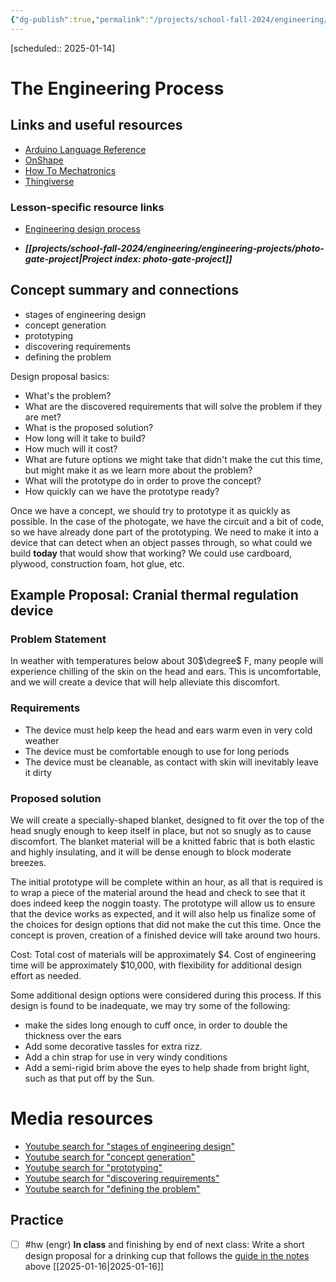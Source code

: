 ```yaml
---
{"dg-publish":true,"permalink":"/projects/school-fall-2024/engineering/lessons/engineering-process/"}
---
```



[scheduled:: 2025-01-14] 
#  The Engineering Process

## Links and useful resources 

- [Arduino Language Reference](https://docs.arduino.cc/language-reference/)
- [OnShape](https://cad.onshape.com)
- [How To Mechatronics](https://howtomechatronics.com)
- [Thingiverse](https://thingiverse.com)


### Lesson-specific resource links

- [Engineering design process](https://waykenrm.com/blogs/engineering-design-process/) 
 
- ***[[projects/school-fall-2024/engineering/engineering-projects/photo-gate-project\|Project index: photo-gate-project]]*** 

## Concept summary and connections


- stages of engineering design 
- concept generation 
- prototyping 
- discovering requirements 
- defining the problem 

Design proposal basics:
- What's the problem?
- What are the discovered requirements that will solve the problem if they are met?
- What is the proposed solution?
- How long will it take to build?
- How much will it cost?
- What are future options we might take that didn't make the cut this time, but might make it as we learn more about the problem?
- What will the prototype do in order to prove the concept?
- How quickly can we have the prototype ready?

Once we have a concept, we should try to prototype it as quickly as possible. In the case of the photogate, we have the circuit and a bit of code, so we have already done part of the prototyping. We need to make it into a device that can detect when an object passes through, so what could we build **today** that would show that working? We could use cardboard, plywood, construction foam, hot glue, etc. 

## Example Proposal: Cranial thermal regulation device

### Problem Statement

In weather with temperatures below about 30$\degree$ F, many people will experience chilling of the skin on the head and ears. This is uncomfortable, and we will create a device that will help alleviate this discomfort.

### Requirements

- The device must help keep the head and ears warm even in very cold weather
- The device must be comfortable enough to use for long periods
- The device must be cleanable, as contact with skin will inevitably leave it dirty

### Proposed solution

We will create a specially-shaped blanket, designed to fit over the top of the head snugly enough to keep itself in place, but not so snugly as to cause discomfort. The blanket material will be a knitted fabric that is both elastic and highly insulating, and it will be dense enough to block moderate breezes.

The initial prototype will be complete within an hour, as all that is required is to wrap a piece of the material around the head and check to see that it does indeed keep the noggin toasty. The prototype will allow us to ensure that the device works as expected, and it will also help us finalize some of the choices for design options that did not make the cut this time. Once the concept is proven, creation of a finished device will take around two hours.

Cost: Total cost of materials will be approximately $4. Cost of engineering time will be approximately $10,000, with flexibility for additional design effort as needed.

Some additional design options were considered during this process. If this design is found to be inadequate, we may try some of the following:
- make the sides long enough to cuff once, in order to double the thickness over the ears
- Add some decorative tassles for extra rizz.
- Add a chin strap for use in very windy conditions
- Add a semi-rigid brim above the eyes to help shade from bright light, such as that put off by the Sun.

# Media resources

- [Youtube search for "stages of engineering design"](https://www.youtube.com/results?search_query=stages%20of%20engineering%20design) 
- [Youtube search for "concept generation"](https://www.youtube.com/results?search_query=concept%20generation) 
- [Youtube search for "prototyping"](https://www.youtube.com/results?search_query=prototyping) 
- [Youtube search for "discovering requirements"](https://www.youtube.com/results?search_query=discovering%20requirements) 
- [Youtube search for "defining the problem"](https://www.youtube.com/results?search_query=defining%20the%20problem) 

## Practice

- [ ] #hw (engr) **In class** and finishing by end of next class: Write a short design proposal for a drinking cup that follows the [guide in the notes](https://school.ginosterous.com/engineering/lessons/engineering-process) above  [[2025-01-16\|2025-01-16]]
